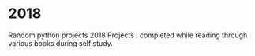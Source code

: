 # 2018
Random python projects 2018
Projects I completed while reading through various books during self study. 
